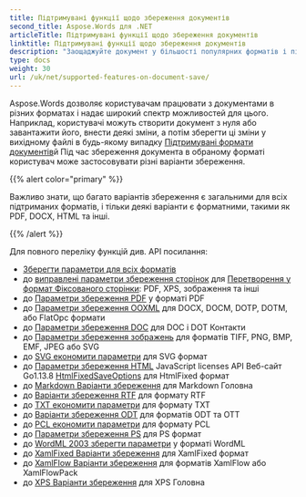 ```yaml
---
title: Підтримувані функції щодо збереження документів
second_title: Aspose.Words для .NET
articleTitle: Підтримувані функції щодо збереження документів
linktitle: Підтримувані функції щодо збереження документів
description: "Заощаджуйте документ у більшості популярних форматів і підтримує багато Microsoft Word особливості використання C#й"
type: docs
weight: 30
url: /uk/net/supported-features-on-document-save/
---
```


Aspose.Words дозволяє користувачам працювати з документами в різних форматах і надає широкий спектр можливостей для цього. Наприклад, користувачі можуть створити документ з нуля або завантажити його, внести деякі зміни, а потім зберегти ці зміни у вихідному файлі в будь-якому випадку [Підтримувані формати документів](/words/uk/net/supported-document-formats/)й Під час збереження документа в обраному форматі користувач може застосовувати різні варіанти збереження.

{{% alert color="primary" %}}

Важливо знати, що багато варіантів збереження є загальними для всіх підтриманих форматів, і тільки деякі варіанти є форматними, такими як PDF, DOCX, HTML та інші.

{{% /alert %}}

Для повного переліку функцій див. API посилання:

- [Зберегти параметри для всіх форматів](https://reference.aspose.com/words/net/aspose.words.saving/)
- до [виправлені параметри збереження сторінок](https://reference.aspose.com/words/net/aspose.words.saving/fixedpagesaveoptions/) для [Перетворення у формат Фіксованого сторінки](/words/uk/net/converting-to-fixed-page-format/): PDF, XPS, зображення та інші
- до [Параметри збереження PDF](https://reference.aspose.com/words/net/aspose.words.saving/pdfsaveoptions/) у форматі PDF
- до [Параметри збереження OOXML](https://reference.aspose.com/words/net/aspose.words.saving/ooxmlsaveoptions/) для DOCX, DOCM, DOTР, DOTM, або FlatOpc формати
- до [Параметри збереження DOC](https://reference.aspose.com/words/net/aspose.words.saving/docsaveoptions/) для DOC і DOT Контакти
- до [Параметри збереження зображень](https://reference.aspose.com/words/net/aspose.words.saving/imagesaveoptions/) для форматів TIFF, PNG, BMP, EMF, JPEG або SVG
- до [SVG економити параметри](https://reference.aspose.com/words/net/aspose.words.saving/svgsaveoptions/) для SVG формат
- до [Параметри збереження HTML](https://reference.aspose.com/words/net/aspose.words.saving/htmlsaveoptions/) JavaScript licenses API Веб-сайт Go1.13.8 [HtmlFixedSaveOptions](https://reference.aspose.com/words/net/aspose.words.saving/htmlfixedsaveoptions/) для HtmlFixed формат
- до [Markdown Варіанти збереження](https://reference.aspose.com/words/net/aspose.words.saving/markdownsaveoptions/) для Markdown Головна
- до [Варіанти збереження RTF](https://reference.aspose.com/words/net/aspose.words.saving/rtfsaveoptions/) для формату RTF
- до [TXT економити параметри](https://reference.aspose.com/words/net/aspose.words.saving/txtsaveoptions/) для формату TXT
- до [Варіанти збереження ODT](https://reference.aspose.com/words/net/aspose.words.saving/odtsaveoptions/) для форматів ODT та OTT
- до [PCL економити параметри](https://reference.aspose.com/words/net/aspose.words.saving/pclsaveoptions/) для формату PCL
- до [Параметри збереження PS](https://reference.aspose.com/words/net/aspose.words.saving/pssaveoptions/) для PS формат
- до [WordML 2003 зберегти параметри](https://reference.aspose.com/words/net/aspose.words.saving/wordml2003saveoptions/) у форматі WordML
- до [XamlFixed Варіанти збереження](https://reference.aspose.com/words/net/aspose.words.saving/xamlfixedsaveoptions/) для XamlFixed формат
- до [XamlFlow Варіанти збереження](https://reference.aspose.com/words/net/aspose.words.saving/xamlflowsaveoptions/) для форматів XamlFlow або XamlFlowPack
- до [XPS Варіанти збереження](https://reference.aspose.com/words/net/aspose.words.saving/xpssaveoptions/) для XPS Головна